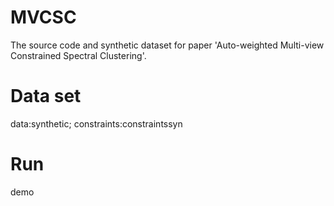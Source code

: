 # MVCSC
The source code and synthetic dataset for paper  'Auto-weighted Multi-view Constrained Spectral Clustering'.


# Data set
data:synthetic; constraints:constraintssyn

# Run
demo
